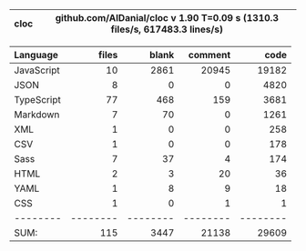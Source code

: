 | cloc | github.com/AlDanial/cloc v 1.90 T=0.09 s (1310.3 files/s, 617483.3 lines/s) |
| ---- | --------------------------------------------------------------------------- |

| Language   |    files |    blank |  comment |     code |
| :--------- | -------: | -------: | -------: | -------: |
| JavaScript |       10 |     2861 |    20945 |    19182 |
| JSON       |        8 |        0 |        0 |     4820 |
| TypeScript |       77 |      468 |      159 |     3681 |
| Markdown   |        7 |       70 |        0 |     1261 |
| XML        |        1 |        0 |        0 |      258 |
| CSV        |        1 |        0 |        0 |      178 |
| Sass       |        7 |       37 |        4 |      174 |
| HTML       |        2 |        3 |       20 |       36 |
| YAML       |        1 |        8 |        9 |       18 |
| CSS        |        1 |        0 |        1 |        1 |
| --------   | -------- | -------- | -------- | -------- |
| SUM:       |      115 |     3447 |    21138 |    29609 |
